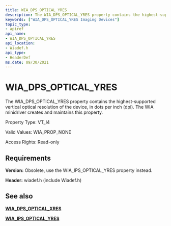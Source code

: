 ```yaml
---
title: WIA_DPS_OPTICAL_YRES
description: The WIA_DPS_OPTICAL_YRES property contains the highest-supported vertical optical resolution of the device, in dots per inch (dpi). The WIA minidriver creates and maintains this property.
keywords: ["WIA_DPS_OPTICAL_YRES Imaging Devices"]
topic_type:
- apiref
api_name:
- WIA_DPS_OPTICAL_YRES
api_location:
- Wiadef.h
api_type:
- HeaderDef
ms.date: 09/30/2021
---
```


# WIA_DPS_OPTICAL_YRES

The WIA_DPS_OPTICAL_YRES property contains the highest-supported vertical optical resolution of the device, in dots per inch (dpi). The WIA minidriver creates and maintains this property.

Property Type: VT_I4

Valid Values: WIA_PROP_NONE

Access Rights: Read-only

## Requirements

**Version:** Obsolete, use the WIA_IPS_OPTICAL_YRES property instead.

**Header:** wiadef.h (include Wiadef.h)

## See also

[**WIA_DPS_OPTICAL_XRES**](wia-dps-optical-xres.md)

[**WIA_IPS_OPTICAL_YRES**](wia-ips-optical-yres.md)
